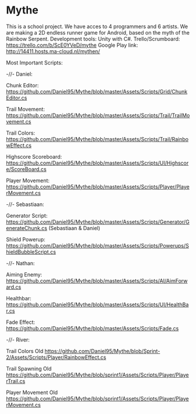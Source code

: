 # Mythe
This is a school project. We have acces to 4 programmers and 6 artists. 
We are making a 2D endless runner game for Android, based on the myth of the Rainbow Serpent.
Development tools: Unity with C#.
Trello/Scrumboard: https://trello.com/b/ScE0YVeD/mythe
Google Play link: http://14411.hosts.ma-cloud.nl/mythen/


Most Important Scripts:

-//-    Daniel:

Chunk Editor:
https://github.com/Daniel95/Mythe/blob/master/Assets/Scripts/Grid/ChunkEditor.cs

Trail Movement:
https://github.com/Daniel95/Mythe/blob/master/Assets/Scripts/Trail/TrailMovement.cs

Trail Colors:
https://github.com/Daniel95/Mythe/blob/master/Assets/Scripts/Trail/RainbowEffect.cs

Highscore Scoreboard:
https://github.com/Daniel95/Mythe/blob/master/Assets/Scripts/UI/Highscore/ScoreBoard.cs

Player Movement:
https://github.com/Daniel95/Mythe/blob/master/Assets/Scripts/Player/PlayerMovement.cs

-//-    Sebastiaan:

Generator Script:
https://github.com/Daniel95/Mythe/blob/master/Assets/Scripts/Generator/GenerateChunk.cs (Sebastiaan & Daniel)

Shield Powerup:
https://github.com/Daniel95/Mythe/blob/master/Assets/Scripts/Powerups/ShieldBubbleScript.cs

-//-    Nathan:

Aiming Enemy:
https://github.com/Daniel95/Mythe/blob/master/Assets/Scripts/AI/AimForward.cs

Healthbar:
https://github.com/Daniel95/Mythe/blob/master/Assets/Scripts/UI/HealthBar.cs

Fade Effect:
https://github.com/Daniel95/Mythe/blob/master/Assets/Scripts/Fade.cs

-//- River:

Trail Colors Old
https://github.com/Daniel95/Mythe/blob/Sprint-2/Assets/Scripts/Player/RainbowEffect.cs

Trail Spawning Old
https://github.com/Daniel95/Mythe/blob/sprint1/Assets/Scripts/Player/PlayerTrail.cs

Player Movement Old
https://github.com/Daniel95/Mythe/blob/sprint1/Assets/Scripts/Player/PlayerMovement.cs